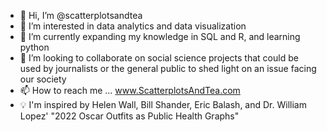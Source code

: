 - 👋 Hi, I’m @scatterplotsandtea
- 👀 I’m interested in data analytics and data visualization
- 🌱 I’m currently expanding my knowledge in SQL and R, and learning python
- 💞️ I’m looking to collaborate on social science projects that could be used by journalists or the general public to shed light on an issue facing our society
- 📫 How to reach me ... www.ScatterplotsAndTea.com 
- 💡 I'm inspired by Helen Wall, Bill Shander, Eric Balash, and Dr. William Lopez' "2022 Oscar Outfits as Public Health Graphs"

<!---
scatterplotsandtea/scatterplotsandtea is a ✨ special ✨ repository because its `README.md` (this file) appears on your GitHub profile.
You can click the Preview link to take a look at your changes.
--->
